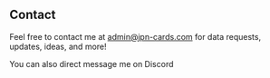 ## Contact

Feel free to contact me at admin@jpn-cards.com for data requests, updates, ideas, and more! 

You can also direct message me on Discord